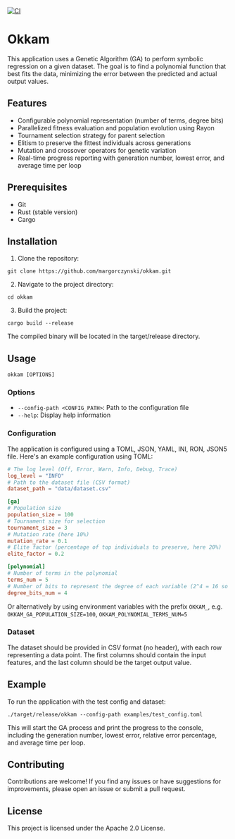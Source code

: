 [![CI](https://github.com/margorczynski/okkam/actions/workflows/ci.yml/badge.svg?event=push)](https://github.com/margorczynski/okkam/actions/workflows/ci.yml)
# Okkam
This application uses a Genetic Algorithm (GA) to perform symbolic regression on a given dataset. The goal is to find a polynomial function that best fits the data, minimizing the error between the predicted and actual output values.

## Features
- Configurable polynomial representation (number of terms, degree bits)
- Parallelized fitness evaluation and population evolution using Rayon
- Tournament selection strategy for parent selection
- Elitism to preserve the fittest individuals across generations
- Mutation and crossover operators for genetic variation
- Real-time progress reporting with generation number, lowest error, and average time per loop

## Prerequisites
- Git
- Rust (stable version)
- Cargo

## Installation
1. Clone the repository:

`git clone https://github.com/margorczynski/okkam.git`

2. Navigate to the project directory:

`cd okkam`

3. Build the project:

`cargo build --release`

The compiled binary will be located in the target/release directory.

## Usage

`okkam [OPTIONS]`

### Options
- `--config-path <CONFIG_PATH>`: Path to the configuration file
- `--help`: Display help information

### Configuration
The application is configured using a TOML, JSON, YAML, INI, RON, JSON5 file. Here's an example configuration using TOML:

```toml
# The log level (Off, Error, Warn, Info, Debug, Trace)
log_level = "INFO"
# Path to the dataset file (CSV format)
dataset_path = "data/dataset.csv"

[ga]
# Population size
population_size = 100
# Tournament size for selection
tournament_size = 3
# Mutation rate (here 10%)
mutation_rate = 0.1
# Elite factor (percentage of top individuals to preserve, here 20%)
elite_factor = 0.2

[polynomial]
# Number of terms in the polynomial
terms_num = 5
# Number of bits to represent the degree of each variable (2^4 = 16 so the degree is in the range of 0..(2^4-1))
degree_bits_num = 4
```

Or alternatively by using environment variables with the prefix `OKKAM_`, e.g. `OKKAM_GA_POPULATION_SIZE=100`, `OKKAM_POLYNOMIAL_TERMS_NUM=5`

### Dataset
The dataset should be provided in CSV format (no header), with each row representing a data point. The first columns should contain the input features, and the last column should be the target output value.

## Example
To run the application with the test config and dataset:

`./target/release/okkam --config-path examples/test_config.toml`

This will start the GA process and print the progress to the console, including the generation number, lowest error, relative error percentage, and average time per loop.

## Contributing
Contributions are welcome! If you find any issues or have suggestions for improvements, please open an issue or submit a pull request.

## License
This project is licensed under the Apache 2.0 License.